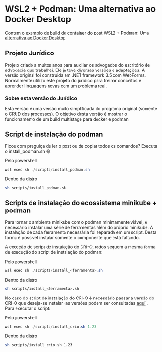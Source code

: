 # WSL2 + Podman: Uma alternativa ao Docker Desktop

Contém o exemplo de build de container do post [WSL2 + Podman: Uma alternativa ao Docker Desktop](https://dev.to/poveda/wsl2-podman-uma-alternativa-ao-docker-desktop-5cd6)

## Projeto Jurídico

Projeto criado a muitos anos para auxiliar os advogados do escritório de advocacia que trabalhei. Ele já teve diversas versões e adaptações. A versão original foi construida em .NET framework 3.5 com WebForms.
Normalmente utilizo este projeto do juridico para treinar conceitos e aprender linguagens novas com um problema real.

### Sobre esta versão do Jurídico

Esta versão é uma versão muito simplificada do programa original (somente o CRUD dos processos). O objetivo desta versão é mostrar o funcionamento de um build multistage para docker e podman

## Script de instalação do podman

Ficou com preguiça de ler o post ou de copiar todos os comandos?
Executa o install_podman.sh :smile:

Pelo powershell

```powershell
wsl exec sh ./scripts/install_podman.sh
```

Dentro da distro

```sh
sh scripts/install_podman.sh
```

## Scripts de instalação do ecossistema minikube + podman

Para tornar o ambiente minikube com o podman minimamente viável, é necessário instalar uma série de ferramentas além do próprio minikube. A instalação de cada ferramenta necessária foi separada em um script. Desta forma é possível instalar somente o componente que está faltando.

A exceção do script de instalação do CRI-O, todos seguem a mesma forma de execução do script de instalação do podman:

Pelo powershell

```powershell
wsl exec sh ./scripts/install_<ferramenta>.sh
```

Dentro da distro

```sh
sh scripts/install_<ferramenta>.sh
```

No caso do script de instalação do CRI-O é necessário passar a versão do CRI-O que deseja-se instalar (as versões podem ser consultadas [aqui](https://github.com/cri-o/cri-o#compatibility-matrix-cri-o--kubernetes)). Para executar o script:

Pelo powershell

```powershell
wsl exec sh ./scripts/install_crio.sh 1.23
```

Dentro da distro

```sh
sh scripts/install_crio.sh 1.23
```

<!-- Adicionar aqui o comando completo para executar o minikube com todos os add-ons habilitados -->